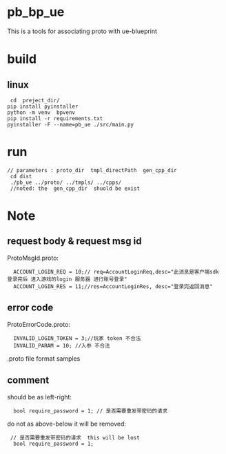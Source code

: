 # pb_bp_ue
This is a tools for associating proto with ue-blueprint 


# build
## linux
```
 cd  preject_dir/
pip install pyinstaller
python -m venv  bpvenv
pip install -r requirements.txt
pyinstaller -F --name=pb_ue ./src/main.py
```
# run
```
// parameters : proto_dir  tmpl_directPath  gen_cpp_dir
 cd dist
 ./pb_ue ../proto/ ../tmpls/ ../cpps/
 //noted: the  gen_cpp_dir  shuold be exist
```

# Note
## request  body & request msg id
 ProtoMsgId.proto:
```
  ACCOUNT_LOGIN_REQ = 10;// req=AccountLoginReq,desc="此消息是客户端sdk 登录完后 进入游戏的login 服务器 进行账号登录"
  ACCOUNT_LOGIN_RES = 11;//res=AccountLoginRes, desc="登录完返回消息"
```
##  error  code 
 ProtoErrorCode.proto:
```
  INVALID_LOGIN_TOKEN = 3;//玩家 token 不合法
  INVALID_PARAM = 10; //入参 不合法
```

 .proto file format samples
 ## comment
   should be as left-right:
```
  bool require_password = 1; // 是否需要重发带密码的请求 
```
  do not as above-below it will be removed:
```
 // 是否需要重发带密码的请求  this will be lost
  bool require_password = 1;
```
    